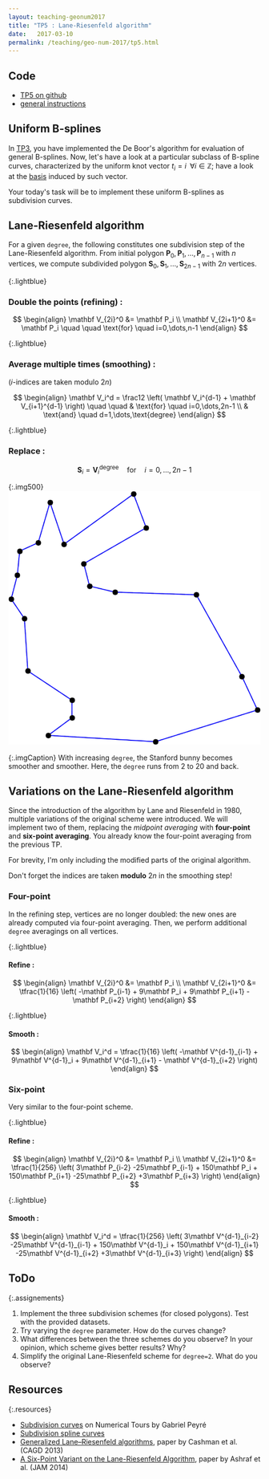 ```yaml
---
layout: teaching-geonum2017
title: "TP5 : Lane-Riesenfeld algorithm"
date:   2017-03-10
permalink: /teaching/geo-num-2017/tp5.html
---
```


## Code
* [TP5 on github](https://github.com/GeoNumTP/GeoNum2017/tree/master/TP5#tp5--lane-riesenfeld-algorithm)  
* [general instructions](https://github.com/GeoNumTP/GeoNum2017#géométrie-numérique-spring-2017)  

## Uniform B-splines
In [TP3](tp3.html), you have implemented the De Boor's algorithm for evaluation of general B-splines.
Now, let's have a look at a particular subclass of B-spline curves, characterized by the uniform knot vector $t_i = i \; \; \forall i \in \mathbb Z$;
have a look at the [basis](tp3.html) induced by such vector.

Your today's task will be to implement these uniform B-splines as subdivision curves.

## Lane-Riesenfeld algorithm
For a given `degree`, the following constitutes one subdivision step
of the Lane-Riesenfeld algorithm.
From initial polygon $\mathbf P_0, \mathbf P_1, \dots, \mathbf P_{n-1}$ with $n$ vertices,
we compute subdivided polygon $\mathbf S_0, \mathbf S_1, \dots, \mathbf S_{2n-1}$ with $2n$ vertices.

{:.lightblue}
### Double the points (refining) :

$$
\begin{align}
\mathbf V_{2i}^0 &= \mathbf P_i \\
\mathbf V_{2i+1}^0 &= \mathbf P_i  \quad \quad \text{for} \quad i=0,\dots,n-1
\end{align}
$$

{:.lightblue}
### Average multiple times (smoothing) :
($i$-indices are taken modulo $2n$)

$$
\begin{align}
\mathbf V_i^d = \frac12 \left( \mathbf V_i^{d-1} + \mathbf V_{i+1}^{d-1} \right) \quad \quad & \text{for} \quad i=0,\dots,2n-1 \\
& \text{and} \quad d=1,\dots,\text{degree}
\end{align}
$$

{:.lightblue}
### Replace :

$$
\mathbf S_i = \mathbf V_i^{\text{degree}}  \quad \text{for} \quad i=0,\dots,2n-1
$$

{:.img500}
![bunny](/assets/geo-num-2016/uniform_bunny.gif)

{:.imgCaption}
With increasing `degree`, the Stanford bunny becomes smoother and smoother. Here, the `degree` runs from 2 to 20 and back.


## Variations on the Lane-Riesenfeld algorithm
Since the introduction of the algorithm by Lane and Riesenfeld in 1980, multiple variations of the original scheme were introduced.
We will implement two of them, replacing the *midpoint averaging* with **four-point** and **six-point averaging**.
You already know the four-point averaging from the previous TP.

For brevity, I'm only including the modified parts of the original algorithm.

Don't forget the indices are taken **modulo** $2n$ in the smoothing step!


### Four-point
In the refining step, vertices are no longer doubled: the new ones are already computed via four-point averaging.
Then, we perform additional `degree` averagings on all vertices.

{:.lightblue}
#### Refine :

$$
\begin{align}
\mathbf V_{2i}^0 &= \mathbf P_i \\
\mathbf V_{2i+1}^0 &= \tfrac{1}{16} \left( -\mathbf P_{i-1} + 9\mathbf P_i + 9\mathbf P_{i+1} - \mathbf P_{i+2}  \right)
\end{align}
$$

{:.lightblue}
#### Smooth :

$$
\begin{align}
\mathbf V_i^d = \tfrac{1}{16} \left( -\mathbf V^{d-1}_{i-1} + 9\mathbf V^{d-1}_i + 9\mathbf V^{d-1}_{i+1} - \mathbf V^{d-1}_{i+2}  \right)
\end{align}
$$


### Six-point
Very similar to the four-point scheme.

{:.lightblue}
#### Refine :

$$
\begin{align}
\mathbf V_{2i}^0 &= \mathbf P_i \\
\mathbf V_{2i+1}^0 &= \tfrac{1}{256} \left( 3\mathbf P_{i-2} -25\mathbf P_{i-1} + 150\mathbf P_i + 150\mathbf P_{i+1} -25\mathbf P_{i+2} +3\mathbf P_{i+3}  \right)
\end{align}
$$

{:.lightblue}
#### Smooth :

$$
\begin{align}
\mathbf V_i^d = \tfrac{1}{256} \left( 3\mathbf V^{d-1}_{i-2} -25\mathbf V^{d-1}_{i-1} + 150\mathbf V^{d-1}_i + 150\mathbf V^{d-1}_{i+1} -25\mathbf V^{d-1}_{i+2} +3\mathbf V^{d-1}_{i+3}  \right)
\end{align}
$$


## ToDo

{:.assignements}
1. Implement the three subdivision schemes (for closed polygons). Test with the provided datasets.
1. Try varying the `degree` parameter. How do the curves change?
1. What differences between the three schemes do you observe? In your opinion, which scheme gives better results? Why?
1. Simplify the original Lane-Riesenfeld scheme for `degree=2`. What do you observe?

## Resources

{:.resources}
* [Subdivision curves](http://www.numerical-tours.com/matlab/meshwav_1_subdivision_curves/) on Numerical Tours by Gabriel Peyré
* [Subdivision spline curves](https://www.ibiblio.org/e-notes/Splines/subdivision.html)
* [Generalized Lane–Riesenfeld algorithms](http://www.inf.usi.ch/hormann/papers/Cashman.2013.GLR.pdf), paper by Cashman et al. (CAGD 2013)
* [A Six-Point Variant on the Lane-Riesenfeld Algorithm](http://dx.doi.org/10.1155/2014/628285), paper by Ashraf et al. (JAM 2014)
